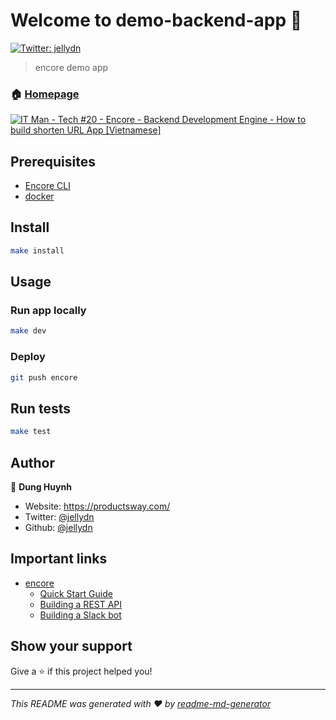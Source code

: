 # Welcome to demo-backend-app 👋

[![Twitter: jellydn](https://img.shields.io/twitter/follow/jellydn.svg?style=social)](https://twitter.com/jellydn)

> encore demo app

### 🏠 [Homepage](https://staging-demo-backend-app-eyk2.encr.app/)

[![IT Man - Tech #20 - Encore - Backend Development Engine - How to build shorten URL App [Vietnamese]](https://i.ytimg.com/vi/0HP8ww_BtBk/hqdefault.jpg)](https://www.youtube.com/watch?v=0HP8ww_BtBk)

## Prerequisites

- [Encore CLI](https://encore.dev/docs/install)
- [docker](https://www.docker.com/)

## Install

```sh
make install
```

## Usage

### Run app locally

```sh
make dev
```

### Deploy

```sh
git push encore
```

## Run tests

```sh
make test
```

## Author

👤 **Dung Huynh**

- Website: https://productsway.com/
- Twitter: [@jellydn](https://twitter.com/jellydn)
- Github: [@jellydn](https://github.com/jellydn)

## Important links

- [encore](https://encore.dev/docs)
  - [Quick Start Guide](https://encore.dev/docs/quick-start)
  - [Building a REST API](https://encore.dev/docs/tutorials/rest-api)
  - [Building a Slack bot](https://encore.dev/docs/tutorials/slack-bot)

## Show your support

Give a ⭐️ if this project helped you!

---

_This README was generated with ❤️ by
[readme-md-generator](https://github.com/kefranabg/readme-md-generator)_
